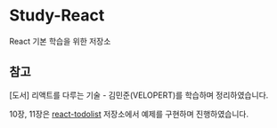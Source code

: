 # Study-React
React 기본 학습을 위한 저장소

## 참고
[도서] 리액트를 다루는 기술 - 김민준(VELOPERT)를 학습하며 정리하였습니다.

10장, 11장은 [react-todolist](https://github.com/Geonsik-Kim/react-todolist) 저장소에서 예제를 구현하며 진행하였습니다.